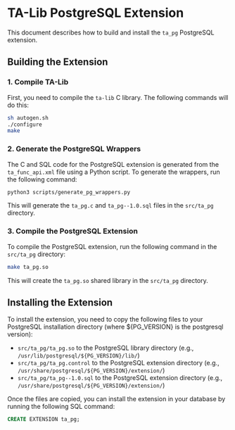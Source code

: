 # TA-Lib PostgreSQL Extension

This document describes how to build and install the `ta_pg` PostgreSQL extension.

## Building the Extension

### 1. Compile TA-Lib

First, you need to compile the `ta-lib` C library. The following commands will do this:

```bash
sh autogen.sh
./configure
make
```

### 2. Generate the PostgreSQL Wrappers

The C and SQL code for the PostgreSQL extension is generated from the `ta_func_api.xml` file using a Python script. To generate the wrappers, run the following command:

```bash
python3 scripts/generate_pg_wrappers.py
```

This will generate the `ta_pg.c` and `ta_pg--1.0.sql` files in the `src/ta_pg` directory.

### 3. Compile the PostgreSQL Extension

To compile the PostgreSQL extension, run the following command in the `src/ta_pg` directory:

```bash
make ta_pg.so
```

This will create the `ta_pg.so` shared library in the `src/ta_pg` directory.

## Installing the Extension

To install the extension, you need to copy the following files to your PostgreSQL installation directory (where ${PG_VERSION} is the postgresql version):

*   `src/ta_pg/ta_pg.so` to the PostgreSQL library directory (e.g., `/usr/lib/postgresql/${PG_VERSION}/lib/`)
*   `src/ta_pg/ta_pg.control` to the PostgreSQL extension directory (e.g., `/usr/share/postgresql/${PG_VERSION}/extension/`)
*   `src/ta_pg/ta_pg--1.0.sql` to the PostgreSQL extension directory (e.g., `/usr/share/postgresql/${PG_VERSION}/extension/`)

Once the files are copied, you can install the extension in your database by running the following SQL command:

```sql
CREATE EXTENSION ta_pg;
```
